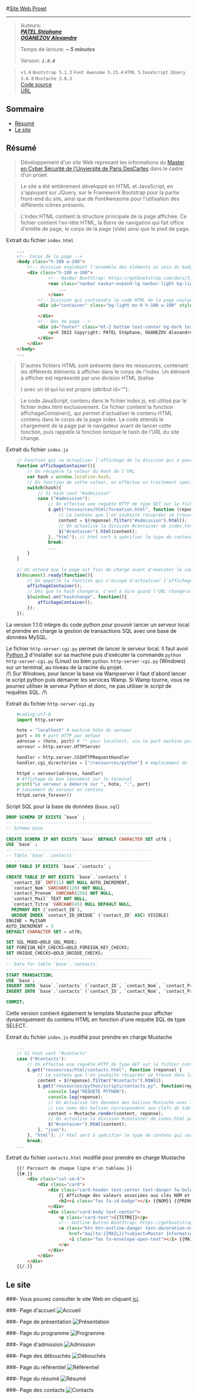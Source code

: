 #[Site Web Projet](https://alexandre-o.github.io/Prog-dist/)

---

> Auteurs:   
>[**_PATEL Stéphane_**]()  
>[**_OGANEZOV Alexandre_**]()
>
> Temps de lecture: **_\~ 5 minutes_**
>
> Version: **_`1.0.0`_**

> `v1.0` `Bootstrap 5.1.3` `Font Awesome 5.15.4` `HTML 5` `JavaScript` `JQuery 3.6.0` `Mustache 3.0.3`  
> [Code source](https://github.com/alexandre-o/Prog-dist)  
> [URL](https://alexandre-o.github.io/Prog-dist/)

## Sommaire
- [Résumé](#Résumé)
- [Le site](#Le-site)
  ️
## Résumé
> Développement d'un site Web reprenant les informations du [Master en Cyber Sécurité de l'Unviersité de Paris DesCartes](https://odf.u-paris.fr/fr/offre-de-formation/master-XB/sciences-technologies-sante-STS/informatique-K2NDIF4R/master-informatique-parcours-cybersecurite-JT5NYCBV.html) dans le cadre d'un projet.

> Le site a été entièrement développé en HTML et JavaScript, en s'appuyant sur JQuery, sur le Framework Bootstrap pour la partie front-end du site, ainsi que de FontAwesome pour l'utilisation des différents icônes présents.

> L'index HTML contient la structure principale de la page affichée.
> Ce fichier contient l'en-tête HTML, la Barre de navigation qui fait office d'entête de page, le corps de la page (vide) ainsi que le pied de page.

Extrait du fichier `index.html`
```html
    ...
    <!-- Corps de la page -->
    <body class="h-100 w-100">
        <!-- division englobant l'ensemble des éléments au sein du body -->
        <div class="h-100 w-100">
                <!-- NavBar BootStrap: https://getbootstrap.com/docs/5.1/components/navbar/ -->
                <nav class="navbar navbar-expand-lg navbar-light bg-light rounded-lg sticky-top" id="navbar">
                    ...
                </nav>
            <!-- Division qui contiendra le code HTML de la page voulue, en fonction d'index.js -->
            <div id="container" class="bg-light mx-0 h-100 w-100" style="overflow-x: unset;">

            </div>
            <!-- Bas de page -->
            <div id="footer" class="mt-2 bottom text-center bg-dark text-white" aria-label="breadcrumb">
                <p>© 2022 Copyright: PATEL Stéphane, OGANEZOV Alexandre - <a href="https:github.com" class="text-decoration-none text-white" target="_blank" rel="noopener noreferrer">v1.0.0</a></p>
            </div>
        </div>
    </body>
    ...
```

> D'autres fichiers HTML sont présents dans les ressources, contenant les différents éléments à afficher dans le corps de l'index. Un élément à afficher est représenté par une division HTML (balise <div>) avec un id qui lui est propre (attribut id="").

> Le code JavaScript, contenu dans le fichier index.js, est utilisé par le fichier index.html exclusivement.
> Ce fichier contient la fonction affichageContainer(), qui permet d'actualiser le contenu HTML contenu dans le corps de la page index. Le code attends le chargement de la page par le navigateur avant de lancer cette fonction, puis rappelle la fonction lorsque le hash de l'URL du site change.

Extrait du fichier `index.js`
```javascript
    // Fonction qui va actualiser l'affichage de la division qui a pourt id #container dans la page index.html
    function affichageContainer(){
    	// On récupère la valeur du Hash de l'URL
    	var hash = window.location.hash;
    	// En fonction de cette valeur, on effectue un traitement spécifique
    	switch(hash){
    		// Si hash vaut "#admission"
    		case ("#admission"):
    			// On effectue une requête HTTP de type GET sur le fichier formation.html qui va nous retourner du code HTML dans la variable reponse
    			$.get("ressources/html/formation.html", function (reponse) {
    				// Le contenu que l'on souhaite récupréer se trouve dans la division avec pour id admission, donc on filtre ça dans content
    				content = $(reponse).filter("#admission").html();
    				// On actualise la division #container de index.html par le contenu filtré de formation.html
    				$("#container").html(content);
    			}, "html"); // html sert à spécifier le type de contenu qui sera renvoyé par la requête
    			break;
    			...
		}
	}
	
    // On attend que la page ait fini de chargé avant d'exécuter le code
    $(document).ready(function(){
    	// On appelle la fonction qui s'occupe d'actualiser l'affichage du container
    	affichageContainer();
    	// Dès que le hash changera, c'est à dire quand l'URL changera de #hash, on rappelera la fonction souhaitée
    	$(window).on("hashchange", function(){
    		affichageContainer();
    	});
    });
```

La version 1.1.0 intègre du code python pour pouvoir lancer un serveur local et prendre en charge la gestion de transactions SQL avec une base de données MySQL. 

Le fichier `http-server-cgi.py` permet de lancer le serveur local. Il faut avoir [Python 3](https://www.python.org/downloads/release/python-3910/) d'installer sur sa machine puis d'exécuter la commande `python http-server-cgi.py` (Linux) ou bien `python http-server-cgi.py` (Windows) sur un terminal, au niveau de la racine du projet.  
/!\ Sur Windows, pour lancer la base via Wampserver il faut d'abord lancer le script python puis démarrer les services Wamp. Si Wamp tourne, vous ne pourrez utiliser le serveur Python et donc, ne pas utiliser le script de requêtes SQL. /!\

Extrait du fichier `http-server-cgi.py`

```python
    #coding:utf-8
    import http.server

    hote = "localhost" # machine hôte du serveur
    port = 80 # port HTTP par défaut
    adresse = (hote, port) # "" pour localhost, via le port machine port
    serveur = http.server.HTTPServer

    handler = http.server.CGIHTTPRequestHandler
    handler.cgi_directories = ["/ressources/python"] # emplacement du fichier python index.py

    httpd = serveur(adresse, handler)
    # Affichage du bon lancement sur le terminal
    print("Le serveur a démarré sur ", hote, ":", port)
    # lancement du serveur en continu
    httpd.serve_forever()
```

Script SQL pour la base de données (`base.sql`)

```sql
DROP SCHEMA IF EXISTS `base` ;
-- -----------------------------------------------------
-- Schema base
-- -----------------------------------------------------
CREATE SCHEMA IF NOT EXISTS `base` DEFAULT CHARACTER SET utf8 ;
USE `base` ;
-- -----------------------------------------------------
-- Table `base`.`contacts`
-- -----------------------------------------------------
DROP TABLE IF EXISTS `base`.`contacts` ;

CREATE TABLE IF NOT EXISTS `base`.`contacts` (
  `contact_ID` INT(11) NOT NULL AUTO_INCREMENT,
  `contact_Nom` VARCHAR(128) NOT NULL,
  `contact_Prenom` VARCHAR(256) NOT NULL,
  `contact_Mail` TEXT NOT NULL,
  `contact_Titre` VARCHAR(45) NULL DEFAULT NULL,
  PRIMARY KEY (`contact_ID`),
  UNIQUE INDEX `contact_ID_UNIQUE` (`contact_ID` ASC) VISIBLE)
ENGINE = MyISAM
AUTO_INCREMENT = 3
DEFAULT CHARACTER SET = utf8;

SET SQL_MODE=@OLD_SQL_MODE;
SET FOREIGN_KEY_CHECKS=@OLD_FOREIGN_KEY_CHECKS;
SET UNIQUE_CHECKS=@OLD_UNIQUE_CHECKS;
-- -----------------------------------------------------
-- Data for table `base`.`contacts`
-- -----------------------------------------------------
START TRANSACTION;
USE `base`;
INSERT INTO `base`.`contacts` (`contact_ID`, `contact_Nom`, `contact_Prenom`, `contact_Mail`, `contact_Titre`) VALUES (1, 'EXAMPLE', 'One', 'one.example@fai.com', 'Responsable du Master 1');
INSERT INTO `base`.`contacts` (`contact_ID`, `contact_Nom`, `contact_Prenom`, `contact_Mail`, `contact_Titre`) VALUES (2, 'EXAMPLE', 'Two', 'two.ewample@fai.com', 'Responsable du diplôme');

COMMIT;
```

Cette version contient également le template Mustache pour afficher dynamiquement du contenu HTML en fonction d'une requète SQL de type SELECT.

Extrait du fichier `index.js` modifié pour prendre en charge Mustache

```js
    ...
    // Si hash vaut "#contacts"
    case ("#contacts"):
        // On effectue une requête HTTP de type GET sur le fichier contacts.html qui va nous retourner du code HTML dans la variable reponse
        $.get("ressources/html/contacts.html", function (reponse) {
            // Le contenu que l'on souhaite récupréer se trouve dans la division avec pour id contacts, donc on filtre ça dans content
            content = $(reponse).filter("#contacts").html();
            $.get("ressources/python/scripts/contacts.py", function(reponse){
                console.log("REQUETE PYTHON");
                console.log(reponse);	
                // On Actualise les données des balises Mustache avec les données reçues par le script python.
                // Les noms des balises correspondent aux clefs du tableau JSON qui sont les clefs de la requete SQL.
                content = Mustache.render(content, reponse);					
                // On actualise la division #container de index.html par le contenu filtré de contacts.html
                $("#container").html(content);
            }, "json");
        }, "html"); // html sert à spécifier le type de contenu qui sera renvoyé par la requête
        break;
    ...
```

Extrait du fichier `contacts.html` modifié pour prendre en charge Mustache

```html
    {{! Parcourt de chaque ligne d'un tableau }}
    {{#.}}
        <div class="col-sm-6">
            <div class="card">
                <div class="card-header text-center text-danger fw-bolder">
                    {{ Affichage des valeurs associées aux clés NOM et PRENOM du tableau associatif pacouru}}
                    <h2><i class="fas fa-id-badge"></i> {{NOM}} {{PRENOM}}</h2>
                </div>
                <div class="card-body text-center">
                    <p class="card-text">{{TITRE}}</p>
                    <!-- Outline Button BootStrap: https://getbootstrap.com/docs/5.1/components/buttons/#outline-buttons -->
                    <a class="btn btn-outline-danger text-decoration-none"
                        href="mailto:{{MAIL}}?subject=Master Informatique - Parcours Cybersécurite: Contacts" title="Envoyer un mail">
                        <i class="fas fa-envelope-open-text"></i> {{MAIL}}
                    </a>
                </div>
            </div>
        </div>
    {{/.}}
```

## Le site

###- Vous pouvez consulter le site Web en cliquant [ici](https://alexandre-o.github.io/Prog-dist/).  
  
###- Page d'accueil
![Accueil](./ressources/images/readme/accueil.png)

###- Page de présentation
![Présentation](./ressources/images/readme/presentation.png)

###- Page du programme
![Programme](./ressources/images/readme/programme.png)

###- Page d'admission
![Admission](./ressources/images/readme/admission.png)

###- Page des débouchés
![Débouchés](./ressources/images/readme/debouches.png)

###- Page du référentiel
![Référentiel](./ressources/images/readme/referentiel.png)

###- Page du résumé
![Résumé](./ressources/images/readme/resume.png)

###- Page des contacts
![Contacts](./ressources/images/readme/contacts.png)
